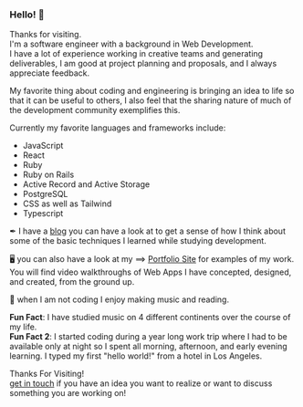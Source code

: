 ### Hello! 💫

Thanks for visiting. <br>
I'm a software engineer with a background in Web Development. <br>
I have a lot of experience working in creative teams and generating deliverables, I am good at project planning and proposals, and I always appreciate feedback.<br>

My favorite thing about coding and engineering is bringing an idea to life so that it can be useful to others, I also feel that the sharing nature of much of the development community exemplifies this. 

Currently my favorite languages and frameworks include: <br>

- JavaScript
- React
- Ruby
- Ruby on Rails
- Active Record and Active Storage
- PostgreSQL
- CSS as well as Tailwind
- Typescript



✒ I have a [blog](https://kms-strategies.ghost.io) you can have a look at to get a sense of how I think about some of the basic techniques I learned while studying development.

🖥 you can also have a look at my ==> [Portfolio Site](https://www.kmsoundstrategies.com/dev/) for examples of my work. You will find video walkthroughs of Web Apps I have concepted, designed,  and created, from the ground up.

 🎹 when I am not coding I enjoy making music and reading. 
 
 **Fun Fact**: I have studied music on 4 different continents over the course of my life. <br>
 **Fun Fact 2**: I started coding during a year long work trip where I had to be available only at night so I spent all morning, afternoon, and early evening learning. I typed my first "hello world!" from a hotel in Los Angeles. 
 
 Thanks For Visiting!<br>
 [get in touch](https://www.kmsoundstrategies.com/dev/#contact) if you have an idea you want to realize or want to discuss something you are working on!
 

<!--
**KDev-inAugust/KDev-inAugust** is a ✨ _special_ ✨ repository because its `README.md` (this file) appears on your GitHub profile.

Here are some ideas to get you started:

- 🔭 I’m currently working on ...
- 🌱 I’m currently learning ...
- 👯 I’m looking to collaborate on ...
- 🤔 I’m looking for help with ...
- 💬 Ask me about ...
- 📫 How to reach me: ...
- 😄 Pronouns: ...
- ⚡ Fun fact: ...
-->
